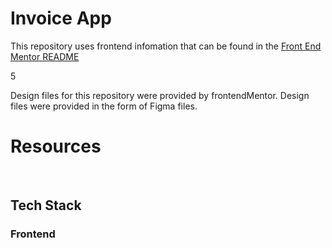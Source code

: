 # Invoice App

<!-- Coffeeroasters is a simple online coffee retailer that specializes in quick and efficient delivery of our premium roast coffee. -->

This repository uses frontend infomation that can be found in the [Front End Mentor README](./frontendMentorREADME.md)

5

Design files for this repository were provided by frontendMentor.  Design files were provided in the form of Figma files.

# Resources

<!-- - [Front End Site - Hosted on Netlify](https://coffeeroasters-adm.netlify.app/) -->

<br />

## Tech Stack
### Frontend
<!-- * React
* Redux
* SASS Styling -->